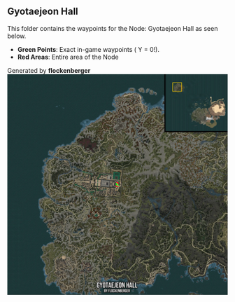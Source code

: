 ## Gyotaejeon Hall
This folder contains the waypoints for the Node: Gyotaejeon Hall as seen below.

- **Green Points**: Exact in-game waypoints ( Y = 0!).
- **Red Areas**: Entire area of the Node

Generated by **flockenberger**
![by_flockenberger](./Preview.webp)